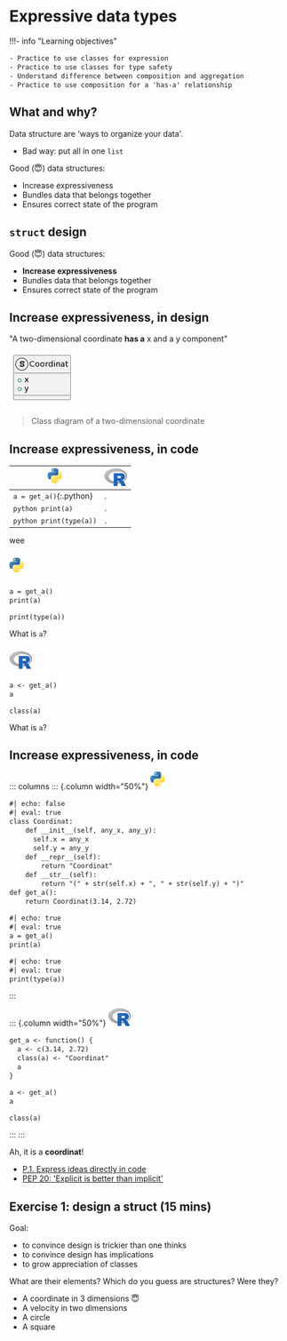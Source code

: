 # Expressive data types

!!!- info "Learning objectives"

    - Practice to use classes for expression
    - Practice to use classes for type safety
    - Understand difference between composition and aggregation
    - Practice to use composition for a 'has-a' relationship

## What and why?

Data structure are 'ways to organize your data'.

-   Bad way: put all in one `list`

Good (:innocent:) data structures:

-   Increase expressiveness
-   Bundles data that belongs together
-   Ensures correct state of the program

## `struct` design

Good (:innocent:) data structures:

-   **Increase expressiveness**
-   Bundles data that belongs together
-   Ensures correct state of the program

## Increase expressiveness, in design

"A two-dimensional coordinate **has a** x and a y component"

![](struct_coordinat.png)

> Class diagram of a two-dimensional coordinate

## Increase expressiveness, in code

![](python_icon_26x32.png) | ![](r_icon_41x32.png)
---------------------------|----------------------
`a = get_a()`{:.python}    |.
`python print(a)`          |.
`python print(type(a))`    |.

wee

### ![](python_icon_26x32.png)

```{python}
a = get_a()
print(a)
```

```{python}
print(type(a))
```

What is `a`?

### ![](r_icon_41x32.png)

```{r}
a <- get_a()
a
```

```{r}
class(a)
```

What is `a`?

## Increase expressiveness, in code

::: columns
::: {.column width="50%"}
![](python_icon_26x32.png)

```{python}
#| echo: false
#| eval: true
class Coordinat:
    def __init__(self, any_x, any_y):
      self.x = any_x
      self.y = any_y
    def __repr__(self):
        return "Coordinat"
    def __str__(self):
        return "(" + str(self.x) + ", " + str(self.y) + ")"
def get_a():
    return Coordinat(3.14, 2.72)
```

```{python}
#| echo: true
#| eval: true
a = get_a()
print(a)
```

```{python}
#| echo: true
#| eval: true
print(type(a))
```
:::

::: {.column width="50%"}
![](r_icon_41x32.png)

```{r echo=FALSE}
get_a <- function() {
  a <- c(3.14, 2.72)
  class(a) <- "Coordinat"
  a
}
```

```{r echo=TRUE}
a <- get_a()
a
```

```{r echo=TRUE}
class(a)
```
:::
:::

Ah, it is a **coordinat**!

-   [P.1. Express ideas directly in code](https://isocpp.github.io/CppCoreGuidelines/CppCoreGuidelines#Rp-direct)
-   [PEP 20: 'Explicit is better than implicit'](https://peps.python.org/pep-0020/#the-zen-of-python)

## Exercise 1: design a struct (15 mins)

Goal:

-   to convince design is trickier than one thinks
-   to convince design has implications
-   to grow appreciation of classes

What are their elements? Which do you guess are structures? Were they?

-   A coordinate in 3 dimensions :innocent:
-   A velocity in two dimensions
-   A circle
-   A square

